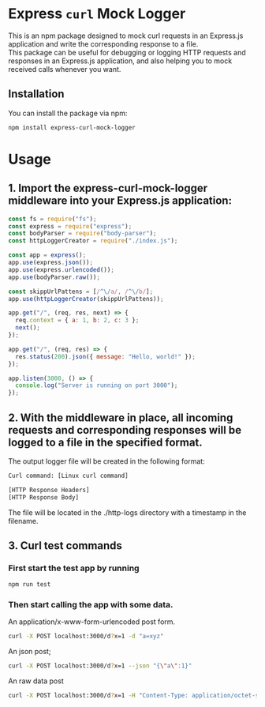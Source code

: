 # Express `curl` Mock Logger

This is an npm package designed to mock curl requests in an Express.js application and write the corresponding response to a file.  
This package can be useful for debugging or logging HTTP requests and responses in an Express.js application, and also helping you to mock received calls whenever you want.

## Installation

You can install the package via npm:

```bash
npm install express-curl-mock-logger
```

# Usage

## 1. Import the express-curl-mock-logger middleware into your Express.js application:

```js
const fs = require("fs");
const express = require("express");
const bodyParser = require("body-parser");
const httpLoggerCreator = require("./index.js");

const app = express();
app.use(express.json());
app.use(express.urlencoded());
app.use(bodyParser.raw());

const skippUrlPattens = [/^\/a/, /^\/b/];
app.use(httpLoggerCreator(skippUrlPattens));

app.get("/", (req, res, next) => {
  req.context = { a: 1, b: 2, c: 3 };
  next();
});

app.get("/", (req, res) => {
  res.status(200).json({ message: "Hello, world!" });
});

app.listen(3000, () => {
  console.log("Server is running on port 3000");
});

```

## 2. With the middleware in place, all incoming requests and corresponding responses will be logged to a file in the specified format.

The output logger file will be created in the following format:

```txt
Curl command: [Linux curl command]

[HTTP Response Headers]
[HTTP Response Body]
```

The file will be located in the ./http-logs directory with a timestamp in the filename.

## 3. Curl test commands

### First start the test app by running

```sh
npm run test
```

### Then start calling the app with some data.

An application/x-www-form-urlencoded post form.

```sh
curl -X POST localhost:3000/d?x=1 -d "a=xyz" 
```

An json post;

```sh
curl -X POST localhost:3000/d?x=1 --json "{\"a\":1}" 
```

An raw data post

```sh
curl -X POST localhost:3000/d?x=1 -H "Content-Type: application/octet-stream" --data-ascii xyz 
```
